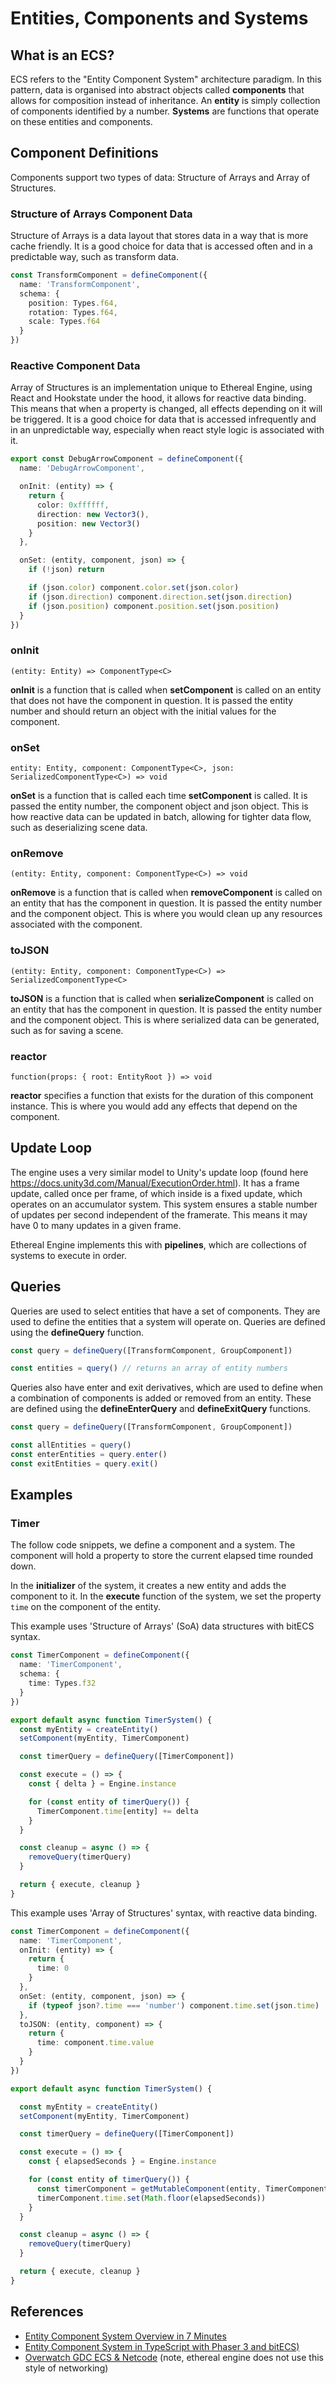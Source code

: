 # Entities, Components and Systems

## What is an ECS?

ECS refers to the "Entity Component System" architecture paradigm. In this pattern, data is organised into abstract objects called **components** that allows for composition instead of inheritance. An **entity** is simply collection of components identified by a number. **Systems** are functions that operate on these entities and components.

## Component Definitions

Components support two types of data: Structure of Arrays and Array of Structures.

### Structure of Arrays Component Data

Structure of Arrays is a data layout that stores data in a way that is more cache friendly. It is a good choice for data that is accessed often and in a predictable way, such as transform data.

```ts
const TransformComponent = defineComponent({
  name: 'TransformComponent',
  schema: {
    position: Types.f64,
    rotation: Types.f64,
    scale: Types.f64
  }
})
```

### Reactive Component Data

Array of Structures is an implementation unique to Ethereal Engine, using React and Hookstate under the hood, it allows for reactive data binding. This means that when a property is changed, all effects depending on it will be triggered. It is a good choice for data that is accessed infrequently and in an unpredictable way, especially when react style logic is associated with it.

```ts
export const DebugArrowComponent = defineComponent({
  name: 'DebugArrowComponent',

  onInit: (entity) => {
    return {
      color: 0xffffff,
      direction: new Vector3(),
      position: new Vector3()
    }
  },

  onSet: (entity, component, json) => {
    if (!json) return

    if (json.color) component.color.set(json.color)
    if (json.direction) component.direction.set(json.direction)
    if (json.position) component.position.set(json.position)
  }
})
```

### onInit

`(entity: Entity) => ComponentType<C>`

**onInit** is a function that is called when **setComponent** is called on an entity that does not have the component in question. It is passed the entity number and should return an object with the initial values for the component.

### onSet

`entity: Entity, component: ComponentType<C>, json: SerializedComponentType<C>) => void`

**onSet** is a function that is called each time **setComponent** is called. It is passed the entity number, the component object and json object. This is how reactive data can be updated in batch, allowing for tighter data flow, such as deserializing scene data.

### onRemove
`(entity: Entity, component: ComponentType<C>) => void`

**onRemove** is a function that is called when **removeComponent** is called on an entity that has the component in question. It is passed the entity number and the component object. This is where you would clean up any resources associated with the component.

### toJSON
  
`(entity: Entity, component: ComponentType<C>) => SerializedComponentType<C>`

**toJSON** is a function that is called when **serializeComponent** is called on an entity that has the component in question. It is passed the entity number and the component object. This is where serialized data can be generated, such as for saving a scene.

### reactor

`function(props: { root: EntityRoot }) => void`

**reactor** specifies a function that exists for the duration of this component instance. This is where you would add any effects that depend on the component.



## Update Loop

The engine uses a very similar model to Unity's update loop (found here https://docs.unity3d.com/Manual/ExecutionOrder.html). It has a frame update, called once per frame, of which inside is a fixed update, which operates on an accumulator system. This system ensures a stable number of updates per second independent of the framerate. This means it may have 0 to many updates in a given frame. 

Ethereal Engine implements this with **pipelines**, which are collections of systems to execute in order.

## Queries

Queries are used to select entities that have a set of components. They are used to define the entities that a system will operate on. Queries are defined using the **defineQuery** function.

```ts
const query = defineQuery([TransformComponent, GroupComponent])

const entities = query() // returns an array of entity numbers
```

Queries also have enter and exit derivatives, which are used to define when a combination of components is added or removed from an entity. These are defined using the **defineEnterQuery** and **defineExitQuery** functions.

```ts
const query = defineQuery([TransformComponent, GroupComponent])

const allEntities = query()
const enterEntities = query.enter()
const exitEntities = query.exit()
```


## Examples

### Timer

The follow code snippets, we define a component and a system. The component will hold a property to store the current elapsed time rounded down.

In the **initializer** of the system, it creates a new entity and adds the component to it. In the **execute** function of the system, we set the property `time` on the component of the entity.

This example uses 'Structure of Arrays' (SoA) data structures with bitECS syntax.

```ts
const TimerComponent = defineComponent({
  name: 'TimerComponent',
  schema: {
    time: Types.f32
  }
})

export default async function TimerSystem() {
  const myEntity = createEntity()
  setComponent(myEntity, TimerComponent)

  const timerQuery = defineQuery([TimerComponent])

  const execute = () => {
    const { delta } = Engine.instance

    for (const entity of timerQuery()) {
      TimerComponent.time[entity] += delta
    }
  }

  const cleanup = async () => {
    removeQuery(timerQuery)
  }

  return { execute, cleanup }
}

```

This example uses 'Array of Structures' syntax, with reactive data binding.

```ts
const TimerComponent = defineComponent({
  name: 'TimerComponent',
  onInit: (entity) => {
    return {
      time: 0
    }
  },
  onSet: (entity, component, json) => {
    if (typeof json?.time === 'number') component.time.set(json.time)
  },
  toJSON: (entity, component) => {
    return {
      time: component.time.value
    }
  }
})

export default async function TimerSystem() {

  const myEntity = createEntity()
  setComponent(myEntity, TimerComponent)

  const timerQuery = defineQuery([TimerComponent])

  const execute = () => {
    const { elapsedSeconds } = Engine.instance

    for (const entity of timerQuery()) {
      const timerComponent = getMutableComponent(entity, TimerComponent)
      timerComponent.time.set(Math.floor(elapsedSeconds))
    }
  }

  const cleanup = async () => {
    removeQuery(timerQuery)
  }

  return { execute, cleanup }
}
```

## References
- [Entity Component System Overview in 7 Minutes](https://www.youtube.com/watch?v=2rW7ALyHaas)
- [Entity Component System in TypeScript with Phaser 3 and bitECS)](https://www.youtube.com/watch?v=qaY_CKvFLYM)
- [Overwatch GDC ECS & Netcode](https://www.youtube.com/watch?v=W3aieHjyNvw) (note, ethereal engine does not use this style of networking)